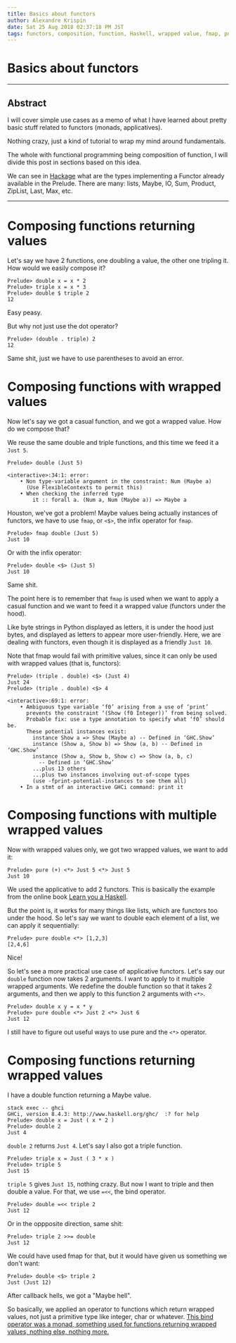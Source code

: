 ```yaml
---
title: Basics about functors
author: Alexandre Krispin
date: Sat 25 Aug 2018 02:37:18 PM JST
tags: functors, composition, function, Haskell, wrapped value, fmap, pure, apply
---
```


# Basics about functors


---
## Abstract

I will cover simple use cases as a memo of what I have learned about
pretty basic stuff related to functors (monads, applicatives).

Nothing crazy, just a kind of tutorial to wrap my mind around
fundamentals.

The whole with functional programming being composition of function, I
will divide this post in sections based on this idea.

We can see in
[Hackage](http://hackage.haskell.org/package/base-4.11.0.0/docs/Prelude.html#g:10)
what are the types implementing a Functor already available in the
Prelude. There are many: lists, Maybe, IO, Sum, Product, ZipList,
Last, Max, etc.

---

# Composing functions returning values

Let's say we have 2 functions, one doubling a value, the other one
tripling it. How would we easily compose it?

```
Prelude> double x = x * 2
Prelude> triple x = x * 3
Prelude> double $ triple 2
12
```
Easy peasy.

But why not just use the dot operator?
```
Prelude> (double . triple) 2
12
```
Same shit, just we have to use parentheses to avoid an error.

# Composing functions with wrapped values

Now let's say we got a casual function, and we got a wrapped value. How do we compose that?

We reuse the same double and triple functions, and this time we feed it a `Just 5`.
```
Prelude> double (Just 5)

<interactive>:34:1: error:
    • Non type-variable argument in the constraint: Num (Maybe a)
      (Use FlexibleContexts to permit this)
    • When checking the inferred type
        it :: forall a. (Num a, Num (Maybe a)) => Maybe a
```

Houston, we've got a problem! Maybe values being actually instances of
functors, we have to use `fmap`, or `<$>`, the infix operator for
`fmap`.

```
Prelude> fmap double (Just 5)
Just 10
```

Or with the infix operator:
```
Prelude> double <$> (Just 5)
Just 10
```
Same shit.

The point here is to remember that `fmap` is used when we want to
apply a casual function and we want to feed it a wrapped value
(functors under the hood).

Like byte strings in Python displayed as letters, it is under the hood
just bytes, and displayed as letters to appear more
user-friendly. Here, we are dealing with functors, even though it is
displayed as a friendly `Just 10`.

Note that fmap would fail with primitive values, since it can only be
used with wrapped values (that is, functors):

```
Prelude> (triple . double) <$> (Just 4)
Just 24
Prelude> (triple . double) <$> 4

<interactive>:69:1: error:
    • Ambiguous type variable ‘f0’ arising from a use of ‘print’
      prevents the constraint ‘(Show (f0 Integer))’ from being solved.
      Probable fix: use a type annotation to specify what ‘f0’ should be.
      These potential instances exist:
        instance Show a => Show (Maybe a) -- Defined in ‘GHC.Show’
        instance (Show a, Show b) => Show (a, b) -- Defined in ‘GHC.Show’
        instance (Show a, Show b, Show c) => Show (a, b, c)
          -- Defined in ‘GHC.Show’
        ...plus 13 others
        ...plus two instances involving out-of-scope types
        (use -fprint-potential-instances to see them all)
    • In a stmt of an interactive GHCi command: print it

```

# Composing functions with multiple wrapped values

Now with wrapped values only, we got two wrapped values, we want to add it:
```
Prelude> pure (+) <*> Just 5 <*> Just 5
Just 10
```

We used the applicative to add 2 functors. This is basically the
example from the online book [Learn you a
Haskell](http://learnyouahaskell.com/functors-applicative-functors-and-monoids).

But the point is, it works for many things like lists, which are
functors too under the hood. So let's say we want to double each
element of a list, we can apply it sequentially:

```
Prelude> pure double <*> [1,2,3]
[2,4,6]
```
Nice!


So let's see a more practical use case of applicative functors. Let's
say our `double` function now takes 2 arguments. I want to apply to it
multiple wrapped arguments. We redefine the double function so that it
takes 2 arguments, and then we apply to this function 2 arguments with
`<*>`.

```
Prelude> double x y = x * y
Prelude> pure double <*> Just 2 <*> Just 6
Just 12
```

I still have to figure out useful ways to use pure and the `<*>` operator.


# Composing functions returning wrapped values

I have a double function returning a Maybe value.
```
stack exec -- ghci
GHCi, version 8.4.3: http://www.haskell.org/ghc/  :? for help
Prelude> double x = Just ( x * 2 )
Prelude> double 2
Just 4
```
`double 2` returns `Just 4`. Let's say I also got a triple function.
```
Prelude> triple x = Just ( 3 * x )
Prelude> triple 5
Just 15
```

`triple 5` gives `Just 15`, nothing crazy. But now I want to triple
and then double a value. For that, we use `=<<`, the bind operator.

```
Prelude> double =<< triple 2
Just 12

```
Or in the oppposite direction, same shit:
```
Prelude> triple 2 >>= double
Just 12
```

We could have used fmap for that, but it would have given us something
we don't want:

```
Prelude> double <$> triple 2
Just (Just 12)
```
After callback hells, we got a "Maybe hell".

So basically, we applied an operator to functions which return wrapped
values, not just a primitive type like integer, char or
whatever. [This bind operator was a monad, something used for
functions returning wrapped values, nothing else, nothing
more.](http://adit.io/posts/2013-04-17-functors,_applicatives,_and_monads_in_pictures.html#monads)
